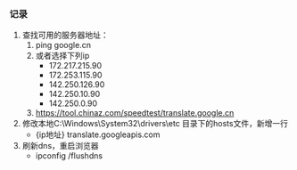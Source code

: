 ### **记录**
1. 查找可用的服务器地址：
   1. ping google.cn 
   2. 或者选择下列ip
      - 172.217.215.90
      - 172.253.115.90
      - 142.250.126.90
      - 142.250.10.90
      - 142.250.0.90
   3. https://tool.chinaz.com/speedtest/translate.google.cn
2. 修改本地C:\Windows\System32\drivers\etc 目录下的hosts文件，新增一行
   - {ip地址} translate.googleapis.com
3. 刷新dns，重启浏览器
   - ipconfig /flushdns